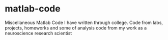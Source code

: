 # matlab-code
Miscellaneous Matlab Code I have written through college.
Code from labs, projects, homeworks and some of analysis code from my work as a neuroscience research scientist
